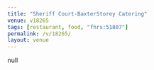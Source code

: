 ```yaml
---
title: "Sheriff Court-BaxterStorey Catering"
venue: v18265
tags: [restaurant, food, "fhrs:51807"]
permalink: /v/18265/
layout: venue
---
```

null